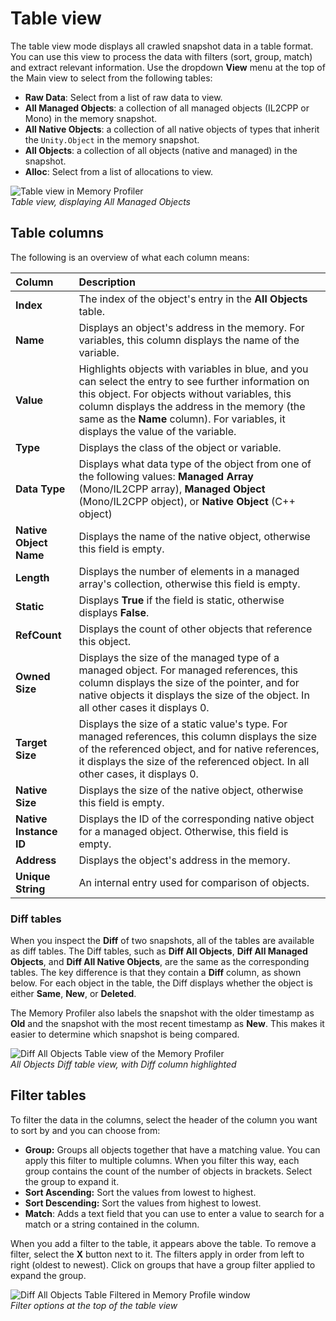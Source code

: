# Table view

The table view mode displays all crawled snapshot data in a table format. You can use this view to process the data with filters (sort, group, match) and extract relevant information. Use the dropdown __View__ menu at the top of the Main view to select from the following tables:

* __Raw Data__: Select from a list of raw data to view.
* __All Managed Objects__: a collection of all managed objects (IL2CPP or Mono) in the memory snapshot.
* __All Native Objects__: a collection of all native objects of types that inherit the `Unity.Object` in the memory snapshot.
* __All Objects__: a collection of all objects (native and managed) in the snapshot.
* __Alloc__: Select from a list of allocations to view.

![Table view in Memory Profiler](images/table-view-memory-profiler.png)<br/>*Table view, displaying All Managed Objects*

## Table columns

The following is an overview of what each column means:

|**Column**|**Description**|
|:---|:---|
| __Index__ | The index of the object's entry in the __All Objects__ table.  |
| __Name__ | Displays an object's address in the memory. For variables, this column displays the name of the variable. |
| __Value__ | Highlights objects with variables in blue, and you can select the entry to see further information on this object. For objects without variables, this column displays the address in the memory (the same as the __Name__ column). For variables, it displays the value of the variable. |
| __Type__ | Displays the class of the object or variable. |
| __Data Type__ | Displays what data type of the object from one of the following values: __Managed Array__ (Mono/IL2CPP array), __Managed Object__ (Mono/IL2CPP object), or __Native Object__ (C++ object) |
| __Native Object Name__ | Displays the name of the native object, otherwise this field is empty. |
| __Length__ | Displays the number of elements in a managed array's collection, otherwise this field is empty.|
| __Static__ | Displays __True__ if the field is static, otherwise displays __False__. |
| __RefCount__ | Displays the count of other objects that reference this object. |
| __Owned Size__ | Displays the size of the managed type of a managed object. For managed references, this column displays the size of the pointer, and for native objects it displays the size of the object. In all other cases it displays 0.|
| __Target Size__ | Displays the size of a static value's type. For managed references, this column displays the size of the referenced object, and for native references, it displays the size of the referenced object. In all other cases, it displays 0. |
| __Native Size__ | Displays the size of the native object, otherwise this field is empty. |
| __Native Instance ID__ | Displays the ID of the corresponding native object for a managed object. Otherwise, this field is empty.|
| __Address__ | Displays the object's address in the memory. |
| __Unique String__ | An internal entry used for comparison of objects. |

### Diff tables

When you inspect the __Diff__ of two snapshots, all of the tables are available as diff tables. The Diff tables, such as __Diff All Objects__, __Diff All Managed Objects__, and __Diff All Native Objects__, are the same as the corresponding tables. The key difference is that they contain a __Diff__ column, as shown below. For each object in the table, the Diff displays whether the object is either __Same__, __New__, or __Deleted__.

The Memory Profiler also labels the snapshot with the older timestamp as __Old__ and the snapshot with the most recent timestamp as __New__. This makes it easier to determine which snapshot is being compared.

![Diff All Objects Table view of the Memory Profiler](images/table-view-diff-memory-profiler.png)<br/>*All Objects Diff table view, with Diff column highlighted*

## Filter tables

To filter the data in the columns, select the header of the column you want to sort by and you can choose from:

* __Group:__ Groups all objects together that have a matching value. You can apply this filter to multiple columns. When you filter this way, each group contains the count of the number of objects in brackets. Select the group to expand it.
* __Sort Ascending:__ Sort the values from lowest to highest.
* __Sort Descending:__ Sort the values from highest to lowest.
* __Match__: Adds a text field that you can use to enter a value to search for a match or a string contained in the column. 

When you add a filter to the table, it appears above the table. To remove a filter, select the __X__ button next to it. The filters apply in order from left to right (oldest to newest). Click on groups that have a group filter applied to expand the group.

![Diff All Objects Table Filtered in Memory Profile window](images/filters-memory-profiler.png)<br/>*Filter options at the top of the table view*
